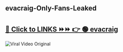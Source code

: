 
 ## evacraig-Only-Fans-Leaked

# <h2><a href="https://clipsfans.com/evacraig&ref=git">🔗 Click to LINKS ⏩⏩ 👉 🟢 evacraig </a></h2>

<a href="https://clipsfans.com/evacraig&ref=git" rel="nofollow" data-target="animated-image.originalLink"><img src="https://i.ibb.co.com/xMMVF88/686577567.gif" alt="Viral Video Original" style="max-width: 100%; display: inline-block;" data-target="animated-image.originalImage"></a>
